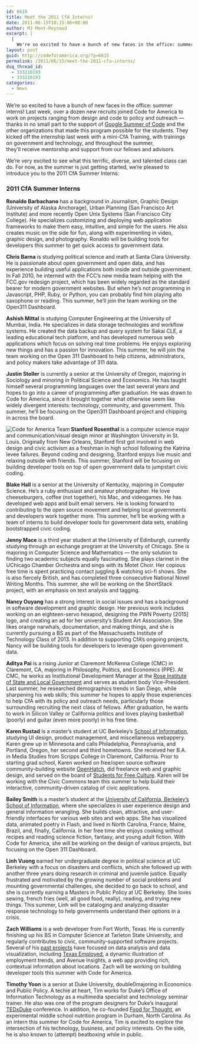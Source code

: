 ```yaml
---
id: 6615
title: Meet the 2011 CfA Interns!
date: 2011-06-15T10:15:06+00:00
author: MJ Mont-Reynaud
excerpt: |
  |
    We're so excited to have a bunch of new faces in the office: summer interns! Last week, over a dozen new recruits joined Code for America to work on projects ranging from design and code to policy and outreach -- thanks in no small part to the support of <a href="http://codeforamerica.org/2011/03/28/cfa-google-summer-of-code/">Google Summer of Code</a> and the other organizations that made this program possible for the students.
layout: post
guid: http://codeforamerica.org/?p=6615
permalink: /2011/06/15/meet-the-2011-cfa-interns/
dsq_thread_id:
  - 333216193
  - 333216193
categories:
  - News
---
```

[<img class="alignright size-medium wp-image-6626" title="5831111922_725f82f676" src="http://codeforamerica.org/wp-content/uploads/2011/06/5831111922_725f82f676-300x236.jpg" alt="" />](http://codeforamerica.org/wp-content/uploads/2011/06/5831111922_725f82f676.jpeg)We&#8217;re so excited to have a bunch of new faces in the office: summer interns! Last week, over a dozen new recruits joined Code for America to work on projects ranging from design and code to policy and outreach &#8212; thanks in no small part to the support of [Google Summer of Code](http://codeforamerica.org/2011/03/28/cfa-google-summer-of-code/) and the other organizations that made this program possible for the students. They kicked off the internship last week with a mini-CfA Training, with trainings on government and technology, and throughout the summer, they&#8217;ll receive mentorship and support from our fellows and advisors.

We&#8217;re very excited to see what this terrific, diverse, and talented class can do. For now, as the summer is just getting started, we&#8217;re pleased to introduce you to the 2011 CfA Summer Interns:

### 2011 CfA Summer Interns



<div class="bio">
  <img src="/wp-content/uploads/2011/06/Ronaldo-Barbachano.jpg" border="0" alt="" align="left" /><strong>Ronaldo Barbachano</strong> has a background in Journalism, Graphic Design (University of Alaska Anchorage), Urban Planning (San Francisco Art Institute) and more recently Open Unix Systems (San Francisco City College). He specializes customizing and deploying web application frameworks to make them easy, intuitive, and simple for the users. He also creates music on the side for fun, along with experimenting in video, graphic design, and photography. Ronaldo will be building tools for developers this summer to get quick access to government data.&nbsp;</p>
</div>

<div class="bio">
  <img src="/wp-content/uploads/2011/06/Chris-Barna.jpg" border="0" alt="" align="left" /><strong>Chris Barna</strong> is studying political science and math at Santa Clara University. He is passionate about open government and open data, and has experience building useful applications both inside and outside government. In Fall 2010, he interned with the FCC&#8217;s new media team helping with the FCC.gov redesign project, which has been widely regarded as the standard bearer for modern government websites. But when he&#8217;s not programming in Javascript, PHP, Ruby, or Python, you can probably find him playing alto saxophone or reading. This summer, he&#8217;ll join the team working on the Open311 Dashboard.&nbsp;</p>
</div>

<div class="bio">
  <img src="/wp-content/uploads/2011/06/Ashish-Mittal.jpg" border="0" alt="" align="left" /><strong>Ashish Mittal</strong> is studying Computer Engineering at the University of Mumbai, India. He specializes in data storage technologies and workflow systems. He created the data backup and query system for Sakai CLE, a leading educational tech platform, and has developed numerous web applications which focus on solving real time problems. He enjoys exploring new things and has a passion for innovation. This summer, he will join the team working on the Open 311 Dashboard to help citizens, administrators, and policy makers take advantage of 311 data.&nbsp;</p>
</div>

<div class="bio">
  <img src="/wp-content/uploads/2011/06/Justin.jpg" alt="" align="left" /><strong>Justin Stoller</strong> is currently a senior at the University of Oregon, majoring in Sociology and minoring in Political Science and Economics. He has taught himself several programming languages over the last several years and hopes to go into a career of programming after graduation. He was drawn to Code for America, since it brought together what otherwise seem like widely divergent interests: technology, community, and government. This summer, he&#8217;ll be focusing on the Open311 Dashboard project and chipping in across the board.&nbsp;</p>
</div>

<div class="bio">
  <p>
    <img src="/wp-content/uploads/2011/06/Stanford-Rosenthal.png" border="0" alt="Code for America Team" align="left" /><strong>Stanford Rosenthal</strong> is a computer science major and communication/visual design minor at Washington University in St. Louis. Originally from New Orleans, Stanford first got involved in web design and civic activism as a freshman in high school following the Katrina levee failures. Beyond coding and designing, Stanford enjoys live music and relaxing outside with friends. This summer, Stanford will be focusing on building developer tools on top of open government data to jumpstart civic coding.
  </p>
</div>

<div class="bio">
  <img src="/wp-content/uploads/2011/06/Blake-Hall.jpg" border="0" alt="" align="left" /><strong>Blake Hall</strong> is a senior at the University of Kentucky, majoring in Computer Science. He’s a ruby enthusiast and amateur photographer. He love cheeseburgers, coffee (not together), his Mac, and videogames. He has developed web apps and built email servers. He is looking forward to contributing to the open source movement and helping local governments and developers work together more. This summer, he&#8217;ll be working with a team of interns to build developer tools for government data sets, enabling bootstrapped civic coding.&nbsp;</p>
</div>

<div class="bio">
  <img src="/wp-content/uploads/2011/06/Jennifer-Mace.jpg" border="0" alt="" align="left" /><strong>Jenny Mace</strong> is a third year student at the University of Edinburgh, currently studying through an exchange program at the University of Chicago. She is majoring in Computer Science and Mathematics &#8212; the only solution to finding two academic subjects equally fascinating. She plays clarinet in the UChicago Chamber Orchestra and sings with its Motet Choir. Her copious free time is spent practicing contact juggling & watching sci-fi shows. She is also fiercely British, and has completed three consecutive National Novel Writing Months. This summer, she will be working on the ShortStack project, with an emphasis on text analysis and tagging.&nbsp;</p>
</div>

<div class="bio">
  <img src="/wp-content/uploads/2011/06/Nancy.jpg" border="0" alt="" align="left" /><strong>Nancy Ouyang</strong> has a strong interest in social issues and has a background in software development and graphic design. Her previous work includes working on an eighteen-servo hexapod, designing the PWN Poverty [2015] logo, and creating an ad for her university&#8217;s Student Art Association. She likes orange narwhals, documentation, and making things, and she is currently pursuing a BS as part of the Massachusetts Institute of Technology Class of 2013. In addition to supporting CfA&#8217;s ongoing projects, Nancy will be building tools for developers to leverage open government data.&nbsp;</p>
</div>

<div class="bio">
  <img src="/wp-content/uploads/2011/06/Aditya-Pai.jpg" border="0" alt="" align="left" /><strong>Aditya Pai</strong> is a rising Junior at Claremont McKenna College (CMC) in Claremont, CA, majoring in Philosophy, Politics, and Economics (PPE). At CMC, he works as Institutional Development Manager at the <a href="http://rosereport.org/">Rose Institute of State and Local Government</a> and serves as student body Vice-President. Last summer, he researched demographics trends in San Diego, while sharpening his web skills; this summer he hopes to apply those experiences to help CfA with its policy and outreach needs, particularly those surrounding recruiting the next class of fellows. After graduation, he wants to work in Silicon Valley or California politics and loves playing basketball (poorly) and guitar (even more poorly) in his free time.&nbsp;</p>
</div>

<div class="bio">
  <img src="/wp-content/uploads/2011/06/Karen-Rustad.jpg" border="0" alt="" align="left" /><strong>Karen Rustad</strong> is a master&#8217;s student at UC Berkeley&#8217;s <a href="http://www.ischool.berkeley.edu/">School of Information</a>, studying UI design, product management, and miscellaneous webappery. Karen grew up in Minnesota and calls Philadelphia, Pennsylvania, and Portland, Oregon, her second and third hometowns. She received her B.A. in Media Studies from Scripps College in Claremont, California. Prior to starting grad school, Karen worked on free/open source software community-building website <a href="http://openhatch.org/">OpenHatch</a>, did freelance web and graphic design, and served on the board of <a href="http://freeculture.org/">Students for Free Culture</a>. Karen will be working with the Civic Commons team this summer to help build their interactive, community-driven catalog of civic applications.&nbsp;</p>
</div>

<div class="bio">
  <img src="/wp-content/uploads/2011/06/Bailey.jpg" border="0" alt="" align="left" /><strong>Bailey Smith</strong> is a master&#8217;s student at the <a href="http://www.ischool.berkeley.edu/">University of California, Berkeley&#8217;s School of Information</a>, where she specializes in user experience design and general information wrangling. She builds clean, attractive, and user-friendly interfaces for various web sites and web apps. She has visualized data, animated poetry in Flash, and lived in North Carolina, France, Maine, Brazil, and, finally, California. In her free time she enjoys cooking without recipes and reading science fiction, fantasy, and young adult fiction. With Code for America, she will be working on the design of various projects, but focusing on the Open 311 Dashboard.&nbsp;</p>
</div>

<div class="bio">
  <img src="/wp-content/uploads/2011/06/Linh-Vuong.jpg" border="0" alt="" align="left" /><strong>Linh Vuong</strong> earned her undergraduate degree in political science at UC Berkeley with a focus on disasters and conflicts, which she followed up with another three years doing research in criminal and juvenile justice. Equally frustrated and motivated by the growing number of social problems and mounting governmental challenges, she decided to go back to school, and she is currently earning a Masters in Public Policy at UC Berkeley. She loves sewing, french fries (well, all good food, really), reading, and trying new things. This summer, Linh will be cataloging and analyzing disaster response technology to help governments understand their options in a crisis.&nbsp;</p>
</div>

<div class="bio">
  <img src="/wp-content/uploads/2011/06/Zach-Williams.png" alt="" align="left" /><strong>Zach Williams</strong> is a web developer from Fort Worth, Texas. He is currently finishing up his BS in Computer Science at Tarleton State University, and regularly contributes to civic, community-supported software projects. Several of his <a href="http://www.zachwill.com/">past projects</a> have focused on data analysis and data visualization, including <a href="http://texasemployed.com/">Texas Employed</a>, a dynamic illustration of employment trends, and Avenue Insights, a web app providing rich, contextual information about locations. Zach will be working on building developer tools this summer with Code for America.&nbsp;</p>
</div>

<div class="bio">
  <img src="/wp-content/uploads/2011/06/timyoon.jpg" border="0" alt="" align="left" /><strong>Timothy Yoon</strong> is a senior at Duke University, double0majoring in Economics and Public Policy. A techie at heart, Tim works for Duke&#8217;s Office of Information Technology as a multimedia specialist and technology seminar trainer. He also was one of the program designers for Duke&#8217;s inaugural <a href="http://www.ted.com/tedx/events/907">TEDxDuke</a> conference. In addition, he co-founded <a href="http://www.hart.sanford.duke.edu/eli/details/food_for_thought/">Food for Thought</a>, an experimental middle school nutrition program in Durham, North Carolina. As an intern this summer for Code for America, Tim is excited to explore the intersection of his technology, business, and policy interests. On the side, he is also known to (attempt) beatboxing while in public.&nbsp;</p>
</div>